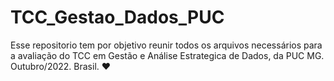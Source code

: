 # TCC_Gestao_Dados_PUC
Esse repositorio tem por objetivo reunir todos os arquivos necessários para a avaliação do TCC em Gestão e Análise Estrategica de Dados, da PUC MG.
Outubro/2022. Brasil.
❤
